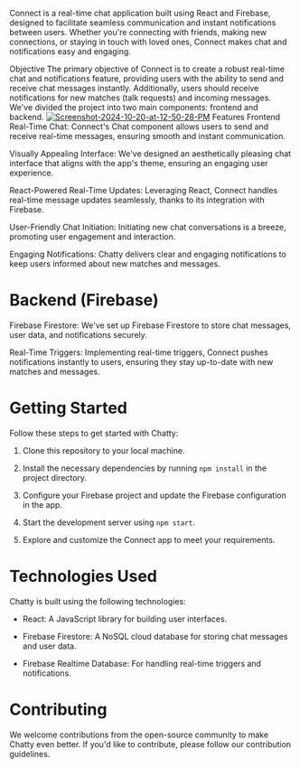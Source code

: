 Connect is a real-time chat application built using React and Firebase, designed to facilitate seamless communication and instant notifications between users. Whether you're connecting with friends, making new connections, or staying in touch with loved ones, Connect makes chat and notifications easy and engaging.

Objective
The primary objective of Connect is to create a robust real-time chat and notifications feature, providing users with the ability to send and receive chat messages instantly. Additionally, users should receive notifications for new matches (talk requests) and incoming messages. We've divided the project into two main components: frontend and backend.
<a href="https://ibb.co/HGkcJtw"><img src="https://i.ibb.co/HGkcJtw/Screenshot-2024-10-20-at-12-50-28-PM.png" alt="Screenshot-2024-10-20-at-12-50-28-PM" border="0"></a>
Features
Frontend
Real-Time Chat: Connect's Chat component allows users to send and receive real-time messages, ensuring smooth and instant communication.

Visually Appealing Interface: We've designed an aesthetically pleasing chat interface that aligns with the app's theme, ensuring an engaging user experience.

React-Powered Real-Time Updates: Leveraging React, Connect handles real-time message updates seamlessly, thanks to its integration with Firebase.

User-Friendly Chat Initiation: Initiating new chat conversations is a breeze, promoting user engagement and interaction.

Engaging Notifications: Chatty delivers clear and engaging notifications to keep users informed about new matches and messages.

<h1>Backend (Firebase)</h1>
Firebase Firestore: We've set up Firebase Firestore to store chat messages, user data, and notifications securely.

Real-Time Triggers: Implementing real-time triggers, Connect pushes notifications instantly to users, ensuring they stay up-to-date with new matches and messages.

<h1>Getting Started</h1>
Follow these steps to get started with Chatty:

1. Clone this repository to your local machine.

2. Install the necessary dependencies by running `npm install` in the project directory.

3. Configure your Firebase project and update the Firebase configuration in the app.

4. Start the development server using `npm start`.

5. Explore and customize the Connect app to meet your requirements.

<h1>Technologies Used</h1>
Chatty is built using the following technologies:

- React: A JavaScript library for building user interfaces.

- Firebase Firestore: A NoSQL cloud database for storing chat messages and user data.

- Firebase Realtime Database: For handling real-time triggers and notifications.

<h1>Contributing</h1>
We welcome contributions from the open-source community to make Chatty even better. If you'd like to contribute, please follow our contribution guidelines.
